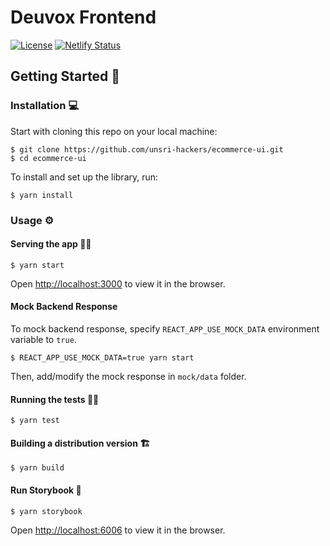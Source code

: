 # Deuvox Frontend

[![License](https://img.shields.io/badge/License-Apache%202.0-blue.svg)](https://opensource.org/licenses/Apache-2.0)
[![Netlify Status](https://api.netlify.com/api/v1/badges/54169673-d0bb-4311-857e-bdb5d9a18c4c/deploy-status)](https://app.netlify.com/sites/devoux/deploys)

## Getting Started :rocket:

### Installation :computer:

Start with cloning this repo on your local machine:

```
$ git clone https://github.com/unsri-hackers/ecommerce-ui.git
$ cd ecommerce-ui
```

To install and set up the library, run:

```
$ yarn install
```

### Usage :gear:

#### Serving the app :woman_cook:

```
$ yarn start
```

Open [http://localhost:3000](http://localhost:3000) to view it in the browser.

#### Mock Backend Response

To mock backend response, specify `REACT_APP_USE_MOCK_DATA` environment variable to `true`.

```
$ REACT_APP_USE_MOCK_DATA=true yarn start
```

Then, add/modify the mock response in `mock/data` folder.

#### Running the tests :scientist:

```
$ yarn test
```

#### Building a distribution version :building_construction:

```
$ yarn build
```

#### Run Storybook :book:

```
$ yarn storybook
```

Open [http://localhost:6006](http://localhost:6006) to view it in the browser.
